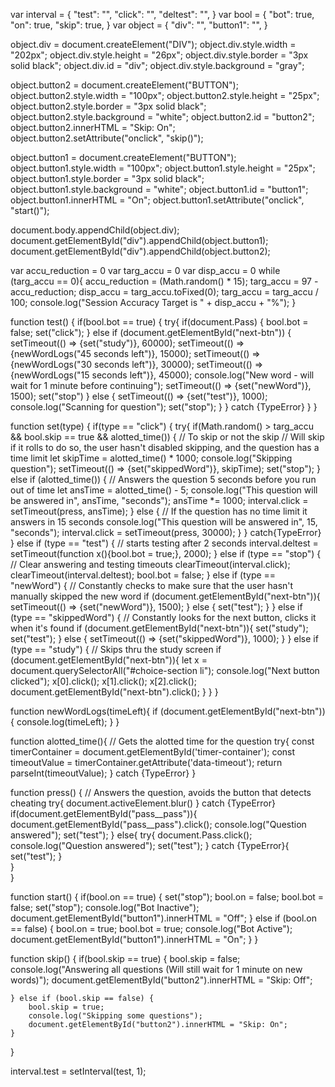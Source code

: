 var interval = {
    "test": "",
    "click": "",
    "deltest": "",
} 
var bool = {
    "bot": true,
    "on": true,
    "skip": true,
} 
var object = {
    "div": "",
    "button1": "",
}

object.div = document.createElement("DIV");
object.div.style.width = "202px";
object.div.style.height = "26px";
object.div.style.border = "3px solid black";
object.div.id = "div";
object.div.style.background = "gray";

object.button2 = document.createElement("BUTTON");
object.button2.style.width = "100px";
object.button2.style.height = "25px";
object.button2.style.border = "3px solid black";
object.button2.style.background = "white";
object.button2.id = "button2";
object.button2.innerHTML = "Skip: On";
object.button2.setAttribute("onclick", "skip()");

object.button1 = document.createElement("BUTTON");
object.button1.style.width = "100px";
object.button1.style.height = "25px";
object.button1.style.border = "3px solid black";
object.button1.style.background = "white";
object.button1.id = "button1";
object.button1.innerHTML = "On";
object.button1.setAttribute("onclick", "start()");

document.body.appendChild(object.div);
document.getElementById("div").appendChild(object.button1);
document.getElementById("div").appendChild(object.button2);

var accu_reduction = 0
var targ_accu = 0
var disp_accu = 0
while (targ_accu == 0){
    accu_reduction = (Math.random() * 15);
    targ_accu = 97 - accu_reduction;
    disp_accu = targ_accu.toFixed(0);
    targ_accu = targ_accu / 100;
    console.log("Session Accuracy Target is " + disp_accu + "%");
}


function test() {
    if(bool.bot == true) {
        try{
            if(document.Pass) {
                bool.bot = false;
                set("click");
            } 
            else if (document.getElementById("next-btn")) {
                setTimeout(() => {set("study")}, 60000);
                setTimeout(() => {newWordLogs("45 seconds left")}, 15000);
                setTimeout(() => {newWordLogs("30 seconds left")}, 30000);
                setTimeout(() => {newWordLogs("15 seconds left")}, 45000);
                console.log("New word - will wait for 1 minute before continuing");
                setTimeout(() => {set("newWord")}, 1500);
                set("stop")
            } 
            else {
                setTimeout(() => {set("test")}, 1000);
                console.log("Scanning for question");
                set("stop");
            }
        }
        catch {TypeError}
    }
} 


function set(type) {
    if(type == "click") {
        try{
            if(Math.random() > targ_accu && bool.skip == true && alotted_time()) { // To skip or not the skip
                // Will skip if it rolls to do so, the user hasn't disabled skipping, and the question has a time limit
                let skipTime = alotted_time() * 1000;
                console.log("Skipping question");
                setTimeout(() => {set("skippedWord")}, skipTime);
                set("stop");
            }
            else if (alotted_time()) { // Answers the question 5 seconds before you run out of time
                let ansTime = alotted_time() - 5;
                console.log("This question will be answered in", ansTime, "seconds");
                ansTime *= 1000;
                interval.click = setTimeout(press, ansTime);
            }
            else {  // If the question has no time limit it answers in 15 seconds
                console.log("This question will be answered in", 15, "seconds");
                interval.click = setTimeout(press, 30000);
            }
        }
        catch{TypeError}
    } 
    else if (type == "test") { // starts testing after 2 seconds
        interval.deltest = setTimeout(function x(){bool.bot = true;}, 2000);
    } 
    else if (type == "stop") { // Clear answering and testing timeouts
        clearTimeout(interval.click);
        clearTimeout(interval.deltest);
        bool.bot = false; 
    }
    else if (type == "newWord") { // Constantly checks to make sure that the user hasn't manually skipped the new word
        if (document.getElementById("next-btn")){
            setTimeout(() => {set("newWord")}, 1500);
        }
        else {
            set("test");
        }
    }
    else if (type == "skippedWord") { // Constantly looks for the next button, clicks it when it's found
        if (document.getElementById("next-btn")){
            set("study");
            set("test");
        }
        else {
            setTimeout(() => {set("skippedWord")}, 1000);
        }
    }
    else if (type == "study") { // Skips thru the study screen
        if (document.getElementById("next-btn")){
            let x = document.querySelectorAll("#choice-section li");
            console.log("Next button clicked");
            x[0].click();
            x[1].click();
            x[2].click();
            document.getElementById("next-btn").click();
        }
    }
}

function newWordLogs(timeLeft){
    if (document.getElementById("next-btn")){
    console.log(timeLeft);
    }
}

function alotted_time(){ // Gets the alotted time for the question
    try{
        const timerContainer = document.getElementById('timer-container');
        const timeoutValue = timerContainer.getAttribute('data-timeout');
        return parseInt(timeoutValue);
    }
    catch {TypeError}
}

function press() { // Answers the question, avoids the button that detects cheating
    try{
        document.activeElement.blur()
    }
    catch {TypeError}
    if(document.getElementById("pass__pass")){
        document.getElementById("pass__pass").click();
        console.log("Question answered");
        set("test");
    }
    else{
        try{
            document.Pass.click();
            console.log("Question answered");
            set("test");
        }
        catch {TypeError}{
            set("test");
        }    
    }    
}

function start() {
    if(bool.on == true) {
        set("stop");
        bool.on = false;
        bool.bot = false;
        set("stop");
        console.log("Bot Inactive");
        document.getElementById("button1").innerHTML = "Off";
    } else if (bool.on == false) {
        bool.on = true;
        bool.bot = true;
        console.log("Bot Active");
        document.getElementById("button1").innerHTML = "On";
    }
} 

function skip() {
    if(bool.skip == true) {
        bool.skip = false;
        console.log("Answering all questions (Will still wait for 1 minute on new words)");
        document.getElementById("button2").innerHTML = "Skip: Off";
    
    } else if (bool.skip == false) {
        bool.skip = true;
        console.log("Skipping some questions");
        document.getElementById("button2").innerHTML = "Skip: On";
    }
}

interval.test = setInterval(test, 1);
